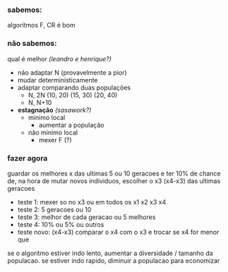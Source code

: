 ### sabemos: 
algoritmos F, CR é bom

### não sabemos: 
qual é melhor _(leandro e henrique?)_
- não adaptar N (provavelmente a pior)
- mudar deterministicamente
- adaptar comparando duas populações
    - N, 2N (10, 20) (15, 30) (20, 40)
    - N, N+10  
- **estagnação** _(sasawork?)_
    - minimo local
        - aumentar a população
    - não minimo local
        - mexer F (?)

### fazer agora
guardar os melhores x das ultimas 5 ou 10 geracoes e ter 10% de chance de, na hora de mutar novos 
individuos, escolher o x3 (x4-x3) das ultimas geracoes
- teste 1: mexer so no x3 ou em todos os x1 x2 x3 x4
- teste 2: 5 geracoes ou 10
- teste 3: melhor de cada geracao ou 5 melhores
- teste 4: 10% ou 5% ou outros
- teste novo: (x4-x3) comparar o x4 com o x3 e trocar se x4 for menor que 

se o algoritmo estiver indo lento, aumentar a diversidade / tamanho da populacao. se estiver indo rapido, diminuir a populacao para economizar